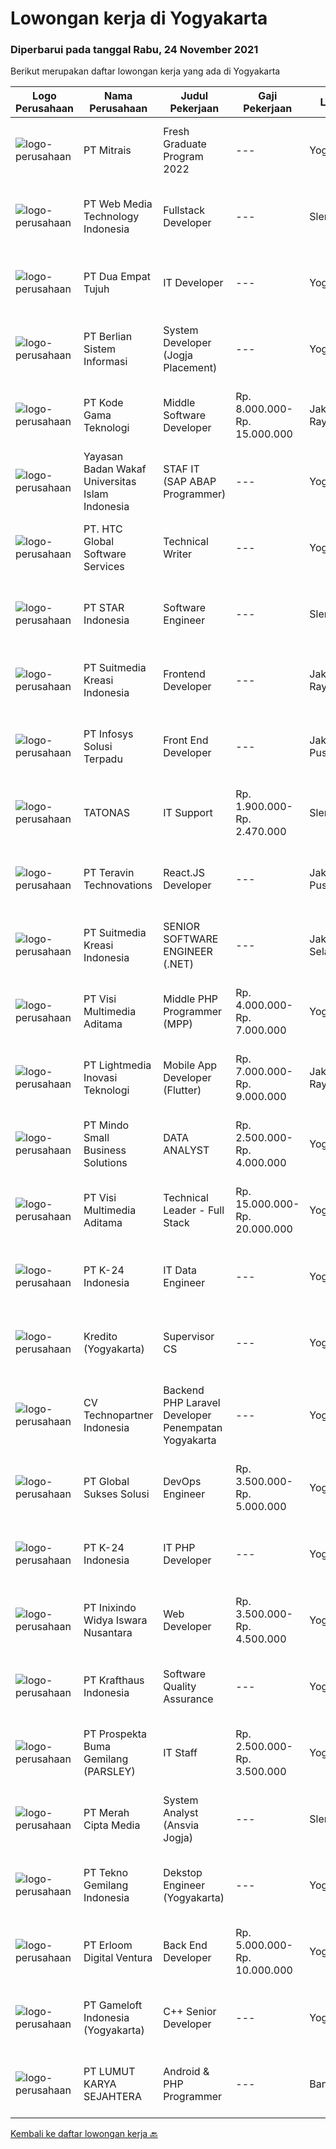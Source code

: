 
  # Lowongan kerja di Yogyakarta

  ### Diperbarui pada tanggal Rabu, 24 November 2021

  Berikut merupakan daftar lowongan kerja yang ada di Yogyakarta

  |Logo Perusahaan | Nama Perusahaan | Judul Pekerjaan | Gaji Pekerjaan | Lokasi | Deskripsi | Tanggal diunggah | Pranala |
  | -------------- | --------------- | --------------- | --------- | --------- | -------------- | ------- | ----------- |
  |![logo-perusahaan](https://image-service-cdn.seek.com.au/969b0c47f133a1e0155056a5d964c63953dd6304/ee4dce1061f3f616224767ad58cb2fc751b8d2dc)|PT Mitrais|Fresh Graduate Program 2022|---|Yogyakarta|Mitrais is looking for talented fresh graduates to join our dynamic technology teams. Joinour pack as a Junior Programmer /Junior TesterThe moment you...|Senin, 22 November 2021|https://www.jobstreet.co.id/id/job/fresh-graduate-program-2022-3698047?token=0~8a1345db-d6b0-4e6c-a456-a4ea37e70834&sectionRank=1&jobId=jobstreet-id-job-3698047|
|![logo-perusahaan](https://image-service-cdn.seek.com.au/fe6569d61098f35222743f282f496686f78aefd7/ee4dce1061f3f616224767ad58cb2fc751b8d2dc)|PT Web Media Technology Indonesia|Fullstack Developer|---|Sleman|We are Niagahoster, a tech company based in Yogyakarta that provides web-hosting services. To make Niagahoster web and products are packed with...|Selasa, 23 November 2021|https://www.jobstreet.co.id/id/job/fullstack-developer-3682326?token=0~8a1345db-d6b0-4e6c-a456-a4ea37e70834&sectionRank=2&jobId=jobstreet-id-job-3682326|
|![logo-perusahaan](https://image-service-cdn.seek.com.au/77b21a0ee2c136c382dd20b539140dcaf7d79275/ee4dce1061f3f616224767ad58cb2fc751b8d2dc)|PT Dua Empat Tujuh|IT Developer|---|Yogyakarta|Kandidat harus memiliki setidaknya Gelar Sarjana di Teknik (Komputer/Telekomunikasi), Ilmu Komputer/Teknologi Informasi atau setara. Bahasa yang harus...|Selasa, 23 November 2021|https://www.jobstreet.co.id/id/job/it-developer-3698631?token=0~8a1345db-d6b0-4e6c-a456-a4ea37e70834&sectionRank=3&jobId=jobstreet-id-job-3698631|
|![logo-perusahaan](https://image-service-cdn.seek.com.au/ccc0df9110fd5f01c647c290b339361a3aae7efb/ee4dce1061f3f616224767ad58cb2fc751b8d2dc)|PT Berlian Sistem Informasi|System Developer (Jogja Placement)|---|Yogyakarta|MINIMUM QUALIFICATION At least 2 years experiences in software development using Microsoft Technology (.Net, C#, VB6, Ms SQL, etc) Able to write SQL...|Selasa, 23 November 2021|https://www.jobstreet.co.id/id/job/system-developer-jogja-placement-3682708?token=0~8a1345db-d6b0-4e6c-a456-a4ea37e70834&sectionRank=4&jobId=jobstreet-id-job-3682708|
|![logo-perusahaan](https://image-service-cdn.seek.com.au/68252c42c4168a1c8c01d2e4780afabda7581fcc/ee4dce1061f3f616224767ad58cb2fc751b8d2dc)|PT Kode Gama Teknologi|Middle Software Developer|Rp. 8.000.000-Rp. 15.000.000|Jakarta Raya|Job Description: As a web developer, your will be challenged with the task of developing web based applications using .net frameworks You will be...|Selasa, 23 November 2021|https://www.jobstreet.co.id/id/job/middle-software-developer-3681665?token=0~8a1345db-d6b0-4e6c-a456-a4ea37e70834&sectionRank=5&jobId=jobstreet-id-job-3681665|
|![logo-perusahaan](https://image-service-cdn.seek.com.au/e4c131aa49261d3d22e0c46168ce517f46fc5261/ee4dce1061f3f616224767ad58cb2fc751b8d2dc)|Yayasan Badan Wakaf Universitas Islam Indonesia|STAF IT (SAP ABAP Programmer)|---|Yogyakarta|Kualifikasi: S-1 Ilmu Komputer, Information System; Usia maksimal 30 tahun; Berpengalaman minimal 2 tahun sebagai SAP ABAP Programmer; Menguasai...|Sabtu, 20 November 2021|https://www.jobstreet.co.id/id/job/staf-it-sap-abap-programmer-3680604?token=0~8a1345db-d6b0-4e6c-a456-a4ea37e70834&sectionRank=6&jobId=jobstreet-id-job-3680604|
|![logo-perusahaan](https://image-service-cdn.seek.com.au/81edf638f3ab4a4982d3282a5aeaa4bde3fc3e25/ee4dce1061f3f616224767ad58cb2fc751b8d2dc)|PT. HTC Global Software Services|Technical Writer|---|Yogyakarta|Job Description Bachelor's Degree in Computer Science, Information Technology, Computer Engineering, and any related field Have knowledge &amp;...|Senin, 22 November 2021|https://www.jobstreet.co.id/id/job/technical-writer-3696921?token=0~8a1345db-d6b0-4e6c-a456-a4ea37e70834&sectionRank=7&jobId=jobstreet-id-job-3696921|
|![logo-perusahaan](https://image-service-cdn.seek.com.au/d1ca07dca5d15717a9cf25e2384ec10d50f8fd48/ee4dce1061f3f616224767ad58cb2fc751b8d2dc)|PT STAR Indonesia|Software Engineer|---|Sleman|Job / Role description : Develops software solutions by studying information needs; conferring with users; studying systems flow, data usage, and work...|Senin, 22 November 2021|https://www.jobstreet.co.id/id/job/software-engineer-3697078?token=0~8a1345db-d6b0-4e6c-a456-a4ea37e70834&sectionRank=8&jobId=jobstreet-id-job-3697078|
|![logo-perusahaan](https://image-service-cdn.seek.com.au/d1d6d9e7af7147dee7b7111b97e67641fcf252e0/ee4dce1061f3f616224767ad58cb2fc751b8d2dc)|PT Suitmedia Kreasi Indonesia|Frontend Developer|---|Jakarta Raya|Role You will develop high-quality modern and responsive website Responsibilities Develop HTML prototype that is compatible to every browsers down to...|Selasa, 23 November 2021|https://www.jobstreet.co.id/id/job/frontend-developer-3682161?token=0~8a1345db-d6b0-4e6c-a456-a4ea37e70834&sectionRank=9&jobId=jobstreet-id-job-3682161|
|![logo-perusahaan](https://image-service-cdn.seek.com.au/82d403a01c9fe504042ec15fa2581f27695b6446/ee4dce1061f3f616224767ad58cb2fc751b8d2dc)|PT Infosys Solusi Terpadu|Front End Developer|---|Jakarta Pusat|Using programming languages like HTML and JavaScript to create user-friendly web pages Design mobile-based features Collaborate with back-end...|Senin, 22 November 2021|https://www.jobstreet.co.id/id/job/front-end-developer-3682298?token=0~8a1345db-d6b0-4e6c-a456-a4ea37e70834&sectionRank=10&jobId=jobstreet-id-job-3682298|
|![logo-perusahaan](https://image-service-cdn.seek.com.au/c11a880d3f602bfdd1266c82a04713974d447cb3/ee4dce1061f3f616224767ad58cb2fc751b8d2dc)|TATONAS|IT Support|Rp. 1.900.000-Rp. 2.470.000|Sleman|Deskripsi Pekerjaan Mengelola Jaringan, Server &amp; Peripheral Komputer Membuat dokumentasi dan laporan terkait pengelolaan serta proyek IT Melakukan...|Kamis, 18 November 2021|https://www.jobstreet.co.id/id/job/it-support-3683314?token=0~8a1345db-d6b0-4e6c-a456-a4ea37e70834&sectionRank=11&jobId=jobstreet-id-job-3683314|
|![logo-perusahaan](https://image-service-cdn.seek.com.au/00c5fccd7e7da99c6c551506f244b709f37b24cb/ee4dce1061f3f616224767ad58cb2fc751b8d2dc)|PT Teravin Technovations|React.JS Developer|---|Jakarta Pusat|Job Description:We are looking for a great Javascript developer who is proficient with React.js. Your primary focus will be on developing user...|Selasa, 23 November 2021|https://www.jobstreet.co.id/id/job/react-js-developer-3682569?token=0~8a1345db-d6b0-4e6c-a456-a4ea37e70834&sectionRank=12&jobId=jobstreet-id-job-3682569|
|![logo-perusahaan](https://image-service-cdn.seek.com.au/d1d6d9e7af7147dee7b7111b97e67641fcf252e0/ee4dce1061f3f616224767ad58cb2fc751b8d2dc)|PT Suitmedia Kreasi Indonesia|SENIOR SOFTWARE ENGINEER (.NET)|---|Jakarta Selatan|Role You will develop and deliver high-quality web and mobile apps. Responsibilities Supervise junior software engineers to achieve project...|Selasa, 23 November 2021|https://www.jobstreet.co.id/id/job/senior-software-engineer-net-3682164?token=0~8a1345db-d6b0-4e6c-a456-a4ea37e70834&sectionRank=13&jobId=jobstreet-id-job-3682164|
|![logo-perusahaan](https://image-service-cdn.seek.com.au/b8528c389ba1b59ec14f571684d5a518b5b2a7b1/ee4dce1061f3f616224767ad58cb2fc751b8d2dc)|PT Visi Multimedia Aditama|Middle PHP Programmer (MPP)|Rp. 4.000.000-Rp. 7.000.000|Yogyakarta|Requirements: Candidate must possess at least a Diploma, Bachelor's Degree, Art/ Design/ Creative Multimedia, Computer Science/Information Technology,...|Jumat, 19 November 2021|https://www.jobstreet.co.id/id/job/middle-php-programmer-mpp-3685382?token=0~8a1345db-d6b0-4e6c-a456-a4ea37e70834&sectionRank=14&jobId=jobstreet-id-job-3685382|
|![logo-perusahaan](https://image-service-cdn.seek.com.au/ebfe0f91667a47547f62ce1bea5320e2313e817f/ee4dce1061f3f616224767ad58cb2fc751b8d2dc)|PT Lightmedia Inovasi Teknologi|Mobile App Developer (Flutter)|Rp. 7.000.000-Rp. 9.000.000|Jakarta Raya|Why you should join us?LimeCommerce.com is an Ecommerce focused company working with clients across the globe focusing on Magento. We’re an Adobe...|Minggu, 21 November 2021|https://www.jobstreet.co.id/id/job/mobile-app-developer-flutter-3696606?token=0~8a1345db-d6b0-4e6c-a456-a4ea37e70834&sectionRank=15&jobId=jobstreet-id-job-3696606|
|![logo-perusahaan](https://image-service-cdn.seek.com.au/a8b7414271193c78b34706ef4a735adc855d252d/ee4dce1061f3f616224767ad58cb2fc751b8d2dc)|PT Mindo Small Business Solutions|DATA ANALYST|Rp. 2.500.000-Rp. 4.000.000|Yogyakarta|Requirements :Mandatory: SQL knowledge (MySQL) - Strong SQL skills in creating and optimizing SQL queries Spreadsheets (Google Sheet) - Ability to...|Sabtu, 20 November 2021|https://www.jobstreet.co.id/id/job/data-analyst-3686437?token=0~8a1345db-d6b0-4e6c-a456-a4ea37e70834&sectionRank=16&jobId=jobstreet-id-job-3686437|
|![logo-perusahaan](https://image-service-cdn.seek.com.au/77d5dc00becab49233feb1de82d916f236fba28a/ee4dce1061f3f616224767ad58cb2fc751b8d2dc)|PT Visi Multimedia Aditama|Technical Leader - Full Stack|Rp. 15.000.000-Rp. 20.000.000|Yogyakarta|Requirements: A Bachelor’s degree in Computer Science or similar 3+ Years experience as Technical Team Leader 3+ Years experience in PHP Frameworks...|Sabtu, 20 November 2021|https://www.jobstreet.co.id/id/job/technical-leader-full-stack-3696372?token=0~8a1345db-d6b0-4e6c-a456-a4ea37e70834&sectionRank=17&jobId=jobstreet-id-job-3696372|
|![logo-perusahaan](https://image-service-cdn.seek.com.au/73afeadf1749c79edcf1d1b4f6ba6dbb1684b721/ee4dce1061f3f616224767ad58cb2fc751b8d2dc)|PT K-24 Indonesia|IT Data Engineer|---|Yogyakarta|&gt; Manage ETL data pipeline from store to database&gt; Maintenance data lake insfrastructure&gt; Ensure data quality form data pipeline&gt; Research...|Kamis, 18 November 2021|https://www.jobstreet.co.id/id/job/it-data-engineer-3684095?token=0~8a1345db-d6b0-4e6c-a456-a4ea37e70834&sectionRank=18&jobId=jobstreet-id-job-3684095|
|![logo-perusahaan](https://us.123rf.com/450wm/pavelstasevich/pavelstasevich1811/pavelstasevich181101027/112815900-stock-vector-no-image-available-icon-flat-vector.jpg?ver=6)|Kredito (Yogyakarta)|Supervisor CS|---|Yogyakarta|Kualifikasi : Usia maksimal 30 tahun Pendidikan minimal D3 Pengalaman di Customer Service minimal 2 tahun Bisa berbahasa Inggris aktif Mampu memimpin...|Selasa, 23 November 2021|https://www.jobstreet.co.id/id/job/supervisor-cs-3699179?token=0~8a1345db-d6b0-4e6c-a456-a4ea37e70834&sectionRank=19&jobId=jobstreet-id-job-3699179|
|![logo-perusahaan](https://image-service-cdn.seek.com.au/58a9f0f7c563607255b18c1090a985c42d17b7c8/ee4dce1061f3f616224767ad58cb2fc751b8d2dc)|CV Technopartner Indonesia|Backend PHP Laravel Developer Penempatan Yogyakarta|---|Yogyakarta|Job Description &amp; Requirements : Build Web Application (PHP, Laravel) Experienced in making or integrating API Experienced in using versioning...|Sabtu, 20 November 2021|https://www.jobstreet.co.id/id/job/backend-php-laravel-developer-penempatan-yogyakarta-3680876?token=0~8a1345db-d6b0-4e6c-a456-a4ea37e70834&sectionRank=20&jobId=jobstreet-id-job-3680876|
|![logo-perusahaan](https://image-service-cdn.seek.com.au/186a9ca97c9050b5f74b9d52c29d1295c842cef8/ee4dce1061f3f616224767ad58cb2fc751b8d2dc)|PT Global Sukses Solusi|DevOps Engineer|Rp. 3.500.000-Rp. 5.000.000|Yogyakarta|Job Responsibilities: Create and manage highly-scalable, reliable, and fault-tolerant infrastructure &amp; networking components that form the...|Jumat, 19 November 2021|https://www.jobstreet.co.id/id/job/devops-engineer-3695590?token=0~8a1345db-d6b0-4e6c-a456-a4ea37e70834&sectionRank=21&jobId=jobstreet-id-job-3695590|
|![logo-perusahaan](https://image-service-cdn.seek.com.au/73afeadf1749c79edcf1d1b4f6ba6dbb1684b721/ee4dce1061f3f616224767ad58cb2fc751b8d2dc)|PT K-24 Indonesia|IT PHP Developer|---|Yogyakarta|- Design and Development System sesuai kebutuhan user- Testing pada system- Melakukan riset dan pengembangan system- Bekerja sesuai deadline project|Kamis, 18 November 2021|https://www.jobstreet.co.id/id/job/it-php-developer-3684046?token=0~8a1345db-d6b0-4e6c-a456-a4ea37e70834&sectionRank=22&jobId=jobstreet-id-job-3684046|
|![logo-perusahaan](https://image-service-cdn.seek.com.au/517d13e469b6266fbbf8bfe0dea8e6ee1a5d07b3/ee4dce1061f3f616224767ad58cb2fc751b8d2dc)|PT Inixindo Widya Iswara Nusantara|Web Developer|Rp. 3.500.000-Rp. 4.500.000|Yogyakarta|Mengembangkan aplikasi internal perusahaan Melakukan test integrasi sistem Mengembangkan aplikasi berbasis web  Persyaratan Minimal D3 Teknik...|Kamis, 18 November 2021|https://www.jobstreet.co.id/id/job/web-developer-3678142?token=0~8a1345db-d6b0-4e6c-a456-a4ea37e70834&sectionRank=23&jobId=jobstreet-id-job-3678142|
|![logo-perusahaan](https://image-service-cdn.seek.com.au/bef45686e3919076089a028d297160d83ed7cc14/ee4dce1061f3f616224767ad58cb2fc751b8d2dc)|PT Krafthaus Indonesia|Software Quality Assurance|---|Yogyakarta|Job Description Identify, record, document thoroughly, and track bugs. Create and follow well-structured test plans and test cases. Have clear and...|Jumat, 19 November 2021|https://www.jobstreet.co.id/id/job/software-quality-assurance-3685202?token=0~8a1345db-d6b0-4e6c-a456-a4ea37e70834&sectionRank=24&jobId=jobstreet-id-job-3685202|
|![logo-perusahaan](https://image-service-cdn.seek.com.au/59e957ec8027467031d5c089f089025355e8903c/ee4dce1061f3f616224767ad58cb2fc751b8d2dc)|PT Prospekta Buma Gemilang (PARSLEY)|IT Staff|Rp. 2.500.000-Rp. 3.500.000|Yogyakarta|Qualification: Usia Maksimal 40 tahun Pendidikan terakhir minimal D3 Memiliki pengalaman dibidang yang sama minimal 3 tahun Bersedia Mobile di Area...|Senin, 15 November 2021|https://www.jobstreet.co.id/id/job/it-staff-3690336?token=0~8a1345db-d6b0-4e6c-a456-a4ea37e70834&sectionRank=25&jobId=jobstreet-id-job-3690336|
|![logo-perusahaan](https://image-service-cdn.seek.com.au/c147232e145e0b50c4b9343c2c2ad3c52173b953/ee4dce1061f3f616224767ad58cb2fc751b8d2dc)|PT Merah Cipta Media|System Analyst (Ansvia Jogja)|---|Sleman|PENEMPATAN SLEMAN, JOGJAKARTAJOB DESCRIPTIONS Divide large computer systems into partition to allow for easy management by individual engineers...|Kamis, 18 November 2021|https://www.jobstreet.co.id/id/job/system-analyst-ansvia-jogja-3677756?token=0~8a1345db-d6b0-4e6c-a456-a4ea37e70834&sectionRank=26&jobId=jobstreet-id-job-3677756|
|![logo-perusahaan](https://image-service-cdn.seek.com.au/791b692ef1bceca5bae4c4b296253378b6837e7c/ee4dce1061f3f616224767ad58cb2fc751b8d2dc)|PT Tekno Gemilang Indonesia|Dekstop Engineer (Yogyakarta)|---|Yogyakarta|Should demonstrate good communication and interpersonal skills Must have sound troubleshooting knowledge of Operating systems (MS-Windows 10 &amp;Mac...|Kamis, 18 November 2021|https://www.jobstreet.co.id/id/job/dekstop-engineer-yogyakarta-3694895?token=0~8a1345db-d6b0-4e6c-a456-a4ea37e70834&sectionRank=27&jobId=jobstreet-id-job-3694895|
|![logo-perusahaan](https://image-service-cdn.seek.com.au/7b0850d0262c85ca3c0fa4d6a9c005f1450e6d9f/ee4dce1061f3f616224767ad58cb2fc751b8d2dc)|PT Erloom Digital Ventura|Back End Developer|Rp. 5.000.000-Rp. 10.000.000|Yogyakarta|Requirements: Candidate must possess at least Bachelor's Degree in Engineering (Computer/Telecommunication), Computer Science/Information Technology...|Jumat, 19 November 2021|https://www.jobstreet.co.id/id/job/back-end-developer-3685869?token=0~8a1345db-d6b0-4e6c-a456-a4ea37e70834&sectionRank=28&jobId=jobstreet-id-job-3685869|
|![logo-perusahaan](https://image-service-cdn.seek.com.au/e71d517696b76186b066fae7807098ca294c66fd/ee4dce1061f3f616224767ad58cb2fc751b8d2dc)|PT Gameloft Indonesia (Yogyakarta)|C++ Senior Developer|---|Yogyakarta|JOB DESCRIPTION :  Technical management: Giving technical support to the team members Provide ongoing technical risk analysis for the projects to his...|Sabtu, 20 November 2021|https://www.jobstreet.co.id/id/job/c-senior-developer-3687211?token=0~8a1345db-d6b0-4e6c-a456-a4ea37e70834&sectionRank=29&jobId=jobstreet-id-job-3687211|
|![logo-perusahaan](https://image-service-cdn.seek.com.au/269dddc4a256162651ecb71cf437764efa66a745/ee4dce1061f3f616224767ad58cb2fc751b8d2dc)|PT LUMUT KARYA SEJAHTERA|Android & PHP Programmer|---|Bantul|PT Lumut Karya Sejahera bergerak dalam bidang pembuatan software membutuhkan Android &amp; PHP Programmer untuk Penempatan kerja di Bantul, D.I...|Senin, 22 November 2021|https://www.jobstreet.co.id/id/job/android-php-programmer-3697751?token=0~8a1345db-d6b0-4e6c-a456-a4ea37e70834&sectionRank=30&jobId=jobstreet-id-job-3697751|


  [Kembali ke daftar lowongan kerja 🔙](../README.md#daftar-lowongan-kerja)
  